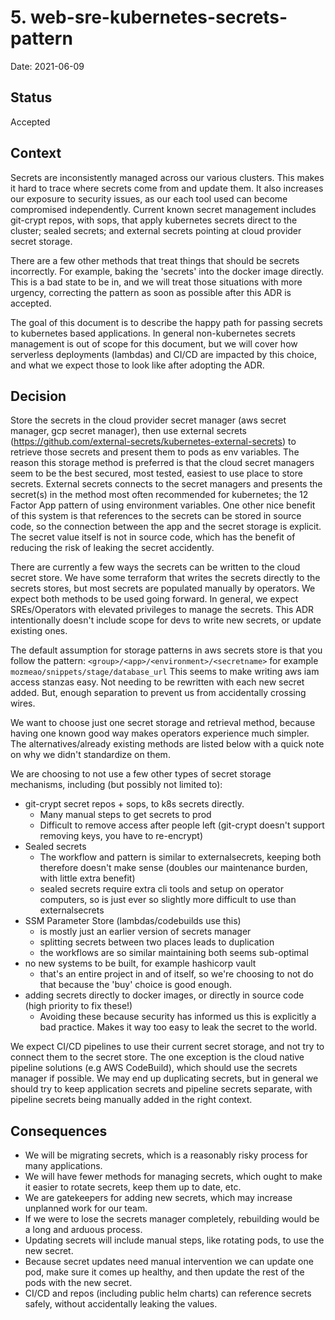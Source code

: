 # 5. web-sre-kubernetes-secrets-pattern

Date: 2021-06-09

## Status

Accepted

## Context

Secrets are inconsistently managed across our various clusters.  This makes it hard to trace where secrets come from and update them.  It also increases our exposure to security issues, as our each tool used can become compromised independently.  Current known secret management includes git-crypt repos, with sops, that apply kubernetes secrets direct to the cluster; sealed secrets; and external secrets pointing at cloud provider secret storage.

There are a few other methods that treat things that should be secrets incorrectly. For example, baking the 'secrets' into the docker image directly. This is a bad state to be in, and we will treat those situations with more urgency, correcting the pattern as soon as possible after this ADR is accepted.

The goal of this document is to describe the happy path for passing secrets to kubernetes based applications.  In general non-kubernetes secrets management is out of scope for this document, but we will cover how serverless deployments (lambdas) and CI/CD are impacted by this choice, and what we expect those to look like after adopting the ADR.

## Decision

Store the secrets in the cloud provider secret manager (aws secret manager, gcp secret manager), then use external secrets (https://github.com/external-secrets/kubernetes-external-secrets) to retrieve those secrets and present them to pods as env variables.  The reason this storage method is preferred is that the cloud secret managers seem to be the best secured, most tested, easiest to use place to store secrets. External secrets connects to the secret managers and presents the secret(s) in the method most often recommended for kubernetes; the 12 Factor App pattern of using environment variables.  One other nice benefit of this system is that references to the secrets can be stored in source code, so the connection between the app and the secret storage is explicit. The secret value itself is not in source code, which has the benefit of reducing the risk of leaking the secret accidently.

There are currently a few ways the secrets can be written to the cloud secret store. We have some terraform that writes the secrets directly to the secrets stores, but most secrets are populated manually by operators.  We expect both methods to be used going forward.  In general, we expect SREs/Operators with elevated privileges to manage the secrets.  This ADR intentionally doesn't include scope for devs to write new secrets, or update existing ones.

The default assumption for storage patterns in aws secrets store is that you follow the pattern: `<group>/<app>/<environment>/<secretname>` for example `mozmeao/snippets/stage/database_url`  This seems to make writing aws iam access stanzas easy.  Not needing to be rewritten with each new secret added.  But, enough separation to prevent us from accidentally crossing wires.

We want to choose just one secret storage and retrieval method, because having one known good way makes operators experience much simpler.  The alternatives/already existing methods are listed below with a quick note on why we didn't standardize on them.

We are choosing to not use a few other types of secret storage mechanisms, including (but possibly not limited to):
* git-crypt secret repos + sops, to k8s secrets directly.
  * Many manual steps to get secrets to prod
  * Difficult to remove access after people left (git-crypt doesn't support removing keys, you have to re-encrypt)
* Sealed secrets
  * The workflow and pattern is similar to externalsecrets, keeping both therefore doesn't make sense (doubles our maintenance burden, with little extra benefit)
  *  sealed secrets require extra cli tools and setup on operator computers, so is just ever so slightly more difficult to use than externalsecrets
* SSM Parameter Store (lambdas/codebuilds use this)
  * is mostly just an earlier version of secrets manager
  * splitting secrets between two places leads to duplication
  * the workflows are so similar maintaining both seems sub-optimal
* no new systems to be built, for example hashicorp vault
  * that's an entire project in and of itself, so we're choosing to not do that because the 'buy' choice is good enough.
* adding secrets directly to docker images, or directly in source code (high priority to fix these!)
  * Avoiding these because security has informed us this is explicitly a bad practice. Makes it way too easy to leak the secret to the world.



We expect CI/CD pipelines to use their current secret storage, and not try to connect them to the secret store.  The one exception is the cloud native pipeline solutions (e.g AWS CodeBuild), which should use the secrets manager if possible.  We may end up duplicating secrets, but in general we should try to keep application secrets and pipeline secrets separate, with pipeline secrets being manually added in the right context.

## Consequences

- We will be migrating secrets, which is a reasonably risky process for many applications.
- We will have fewer methods for managing secrets, which ought to make it easier to rotate secrets, keep them up to date, etc.
- We are gatekeepers for adding new secrets, which may increase unplanned work for our team.
- If we were to lose the secrets manager completely, rebuilding would be a long and arduous process.
- Updating secrets will include manual steps, like rotating pods, to use the new secret.
- Because secret updates need manual intervention we can update one pod, make sure it comes up healthy, and then update the rest of the pods with the new secret.
- CI/CD and repos (including public helm charts) can reference secrets safely, without accidentally leaking the values.
